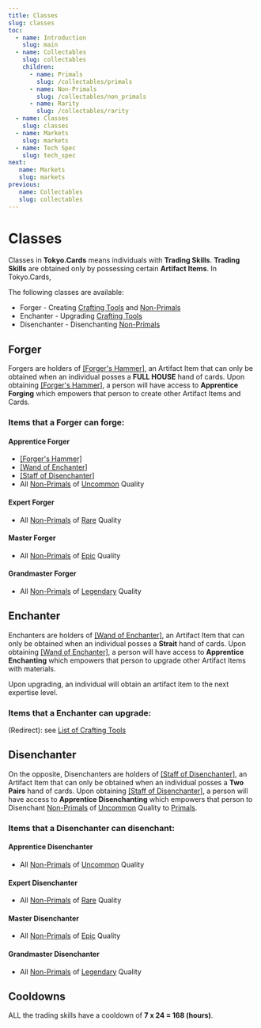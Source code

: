 ```yaml
---
title: Classes
slug: classes
toc:
  - name: Introduction
    slug: main 
  - name: Collectables 
    slug: collectables 
    children:
      - name: Primals
        slug: /collectables/primals 
      - name: Non-Primals 
        slug: /collectables/non_primals
      - name: Rarity 
        slug: /collectables/rarity
  - name: Classes 
    slug: classes 
  - name: Markets 
    slug: markets 
  - name: Tech Spec 
    slug: tech_spec 
next: 
   name: Markets
   slug: markets
previous: 
   name: Collectables 
   slug: collectables
---
```


# Classes 
Classes in __Tokyo.Cards__ means individuals with __Trading Skills__. __Trading Skills__ are obtained only by possessing certain __Artifact Items__. In Tokyo.Cards,

The following classes are available:

- Forger - Creating [Crafting Tools](/wiki/?slug=collectables&lang=en#crafting-tools) and [Non-Primals](/wiki/?slug=/collectables/non_primals&lang=en)
- Enchanter - Upgrading [Crafting Tools](/wiki/?slug=collectables&lang=en#crafting-tools)
- Disenchanter - Disenchanting [Non-Primals](/wiki/?slug=/collectables/non_primals&lang=en)

## Forger
Forgers are holders of [[Forger's Hammer]](ForgerHammer), an Artifact Item that can only be obtained when an individual posses a __FULL HOUSE__ hand of cards. Upon obtaining [[Forger's Hammer]](ForgerHammer), a person will have access to __Apprentice Forging__ which empowers that person to create other Artifact Items and Cards.

### Items that a Forger can forge:

#### Apprentice Forger
- [[Forger's Hammer]](ForgerHammer)
- [[Wand of Enchanter]](EnchanterWand)
- [[Staff of Disenchanter]](DisenchanterStaff)
- All [Non-Primals](/wiki/?slug=/collectables/non_primals&lang=en) of [Uncommon](/wiki/?slug=/collectables/rarity&lang=en#uncommon) Quality

#### Expert Forger
- All [Non-Primals](/wiki/?slug=/collectables/non_primals&lang=en) of [Rare](/wiki/?slug=/collectables/rarity&lang=en#rare) Quality

#### Master Forger
- All [Non-Primals](/wiki/?slug=/collectables/non_primals&lang=en) of [Epic](/wiki/?slug=/collectables/rarity&lang=en#epic) Quality

#### Grandmaster Forger
- All [Non-Primals](/wiki/?slug=/collectables/non_primals&lang=en) of [Legendary](/wiki/?slug=/collectables/rarity&lang=en#legendary) Quality


## Enchanter 
Enchanters are holders of [[Wand of Enchanter]](EnchanterWand), an Artifact Item that can only be obtained when an individual posses a __Strait__ hand of cards. Upon obtaining [[Wand of Enchanter]](EnchanterWand), a person will have access to __Apprentice Enchanting__ which empowers that person to upgrade other Artifact Items with materials.

Upon upgrading, an individual will obtain an artifact item to the next expertise level.

### Items that a Enchanter can upgrade:

(Redirect): see [List of Crafting Tools](/wiki/?slug=collectables&lang=en#list-of-crafting-tools)

## Disenchanter 
On the opposite, Disenchanters are holders of [[Staff of Disenchanter]](DisenchanterStaff), an Artifact Item that can only be obtained when an individual posses a __Two Pairs__ hand of cards. Upon obtaining [[Staff of Disenchanter]](DisenchanterStaff), a person will have access to __Apprentice Disenchanting__ which empowers that person to Disenchant [Non-Primals](/wiki/?slug=/collectables/non_primals&lang=en) of [Uncommon](/wiki/?slug=/collectables/rarity&lang=en#uncommon) Quality to [Primals](/wiki/?slug=/collectables/primals&lang=en).

### Items that a Disenchanter can disenchant:

#### Apprentice Disenchanter
- All [Non-Primals](/wiki/?slug=/collectables/non_primals&lang=en) of [Uncommon](/wiki/?slug=/collectables/rarity&lang=en#uncommon) Quality

#### Expert Disenchanter
- All [Non-Primals](/wiki/?slug=/collectables/non_primals&lang=en) of [Rare](/wiki/?slug=/collectables/rarity&lang=en#rare) Quality

#### Master Disenchanter
- All [Non-Primals](/wiki/?slug=/collectables/non_primals&lang=en) of [Epic](/wiki/?slug=/collectables/rarity&lang=en#epic) Quality

#### Grandmaster Disenchanter
- All [Non-Primals](/wiki/?slug=/collectables/non_primals&lang=en) of [Legendary](/wiki/?slug=/collectables/rarity&lang=en#legendary) Quality


## Cooldowns

ALL the trading skills have a cooldown of __7 x 24 = 168 (hours)__.
